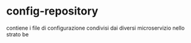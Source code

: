 # config-repository
contiene i file di configurazione condivisi dai diversi microservizio nello strato be
